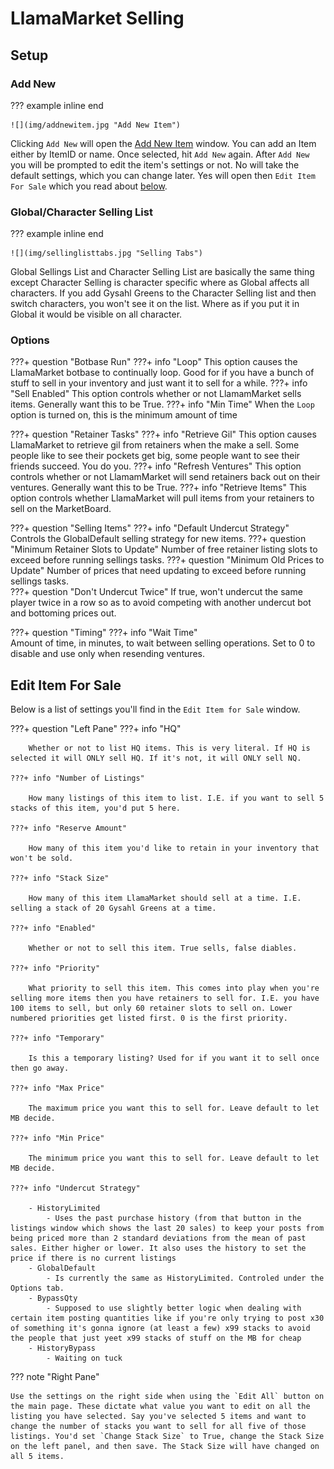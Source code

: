 # LlamaMarket Selling


## Setup

### Add New
??? example inline end

    ![](img/addnewitem.jpg "Add New Item")

Clicking `Add New` will open the [Add New Item](img/addnewitem.jpg) window. You can add an Item either by ItemID or name. Once selected, hit `Add New` again. After `Add New` you will be prompted to edit the item's settings or not. No will take the default settings, which you can change later. Yes will open then `Edit Item For Sale` which you read about [below](#edit-item-for-sale).


### Global/Character Selling List
??? example inline end

    ![](img/sellinglisttabs.jpg "Selling Tabs")

Global Sellings List and Character Selling List are basically the same thing except Character Selling is character specific where as Global affects all characters. If you add Gysahl Greens to the Character Selling list and then switch characters, you won't see it on the list. Where as if you put it in Global it would be visible on all character.

### Options

???+ question "Botbase Run"
    ???+ info "Loop"
        This option causes the LlamaMarket botbase to continually loop. Good for if you have a bunch of stuff to sell in your inventory and just want it to sell for a while.
    ???+ info "Sell Enabled"
        This option controls whether or not LlamamMarket sells items. Generally want this to be True.
    ???+ info "Min Time"
        When the `Loop` option is turned on, this is the minimum amount of time  

???+ question "Retainer Tasks"
    ???+ info "Retrieve Gil"
        This option causes LlamaMarket to retrieve gil from retainers when the make a sell. Some people like to see their pockets get big, some people want to see their friends succeed. You do you.
    ???+ info "Refresh Ventures"
        This option controls whether or not LlamamMarket will send retainers back out on their ventures. Generally want this to be True.
    ???+ info "Retrieve Items"
        This option controls whether LlamaMarket will pull items from your retainers to sell on the MarketBoard. 

???+ question "Selling Items"
    ???+ info "Default Undercut Strategy"    
        Controls the GlobalDefault selling strategy for new items.
    ???+ question "Minimum Retainer Slots to Update"
        Number of free retainer listing slots to exceed before running sellings tasks.
    ???+ question "Minimum Old Prices to Update"
        Number of prices that need updating to exceed before running sellings tasks.              
    ???+ question "Don't Undercut Twice"
        If true, won't undercut the same player twice in a row so as to avoid competing with another undercut bot and bottoming prices out.

???+ question "Timing"
    ???+ info "Wait Time"    
        Amount of time, in minutes, to wait between selling operations. Set to 0 to disable and use only when resending ventures.        

## Edit Item For Sale
Below is a list of settings you'll find in the `Edit Item for Sale` window.

???+ question "Left Pane"
    ???+ info "HQ"

        Whether or not to list HQ items. This is very literal. If HQ is selected it will ONLY sell HQ. If it's not, it will ONLY sell NQ.

    ???+ info "Number of Listings"

        How many listings of this item to list. I.E. if you want to sell 5 stacks of this item, you'd put 5 here. 
    
    ???+ info "Reserve Amount"

        How many of this item you'd like to retain in your inventory that won't be sold. 

    ???+ info "Stack Size" 

        How many of this item LlamaMarket should sell at a time. I.E. selling a stack of 20 Gysahl Greens at a time.    

    ???+ info "Enabled" 

        Whether or not to sell this item. True sells, false diables. 

    ???+ info "Priority" 

        What priority to sell this item. This comes into play when you're selling more items then you have retainers to sell for. I.E. you have 100 items to sell, but only 60 retainer slots to sell on. Lower numbered priorities get listed first. 0 is the first priority.    

    ???+ info "Temporary" 

        Is this a temporary listing? Used for if you want it to sell once then go away.   

    ???+ info "Max Price" 

        The maximum price you want this to sell for. Leave default to let MB decide.  

    ???+ info "Min Price" 

        The minimum price you want this to sell for. Leave default to let MB decide. 

    ???+ info "Undercut Strategy" 

        - HistoryLimited
            - Uses the past purchase history (from that button in the listings window which shows the last 20 sales) to keep your posts from being priced more than 2 standard deviations from the mean of past sales. Either higher or lower. It also uses the history to set the price if there is no current listings
        - GlobalDefault
            - Is currently the same as HistoryLimited. Controled under the Options tab.
        - BypassQty
            - Supposed to use slightly better logic when dealing with certain item posting quantities like if you're only trying to post x30 of something it's gonna ignore (at least a few) x99 stacks to avoid the people that just yeet x99 stacks of stuff on the MB for cheap
        - HistoryBypass
            - Waiting on tuck                


??? note "Right Pane" 

    Use the settings on the right side when using the `Edit All` button on the main page. These dictate what value you want to edit on all the listing you have selected. Say you've selected 5 items and want to change the number of stacks you want to sell for all five of those listings. You'd set `Change Stack Size` to True, change the Stack Size on the left panel, and then save. The Stack Size will have changed on all 5 items.

